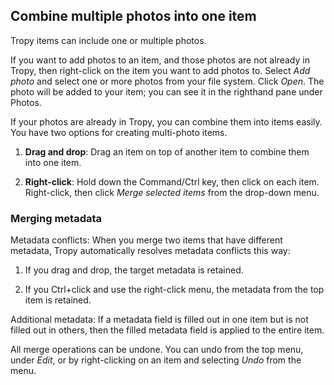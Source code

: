 ## Combine multiple photos into one item

Tropy items can include one or multiple photos.

If you want to add photos to an item, and those photos are not already in Tropy, then right-click on the item you want to add photos to. Select _Add photo_ and select one or more photos from your file system. Click _Open_. The photo will be added to your item; you can see it in the righthand pane under Photos.

If your photos are already in Tropy, you can combine them into items easily. You have two options for creating multi-photo items.

1. **Drag and drop**: Drag an item on top of another item to combine them into one item.

2. **Right-click**: Hold down the Command/Ctrl key, then click on each item. Right-click, then click _Merge selected items_ from the drop-down menu.



### Merging metadata

Metadata conflicts: When you merge two items that have different metadata, Tropy automatically resolves metadata conflicts this way:

1. If you drag and drop, the target metadata is retained.

2. If you Ctrl+click and use the right-click menu, the metadata from the top item is retained.

Additional metadata: If a metadata field is filled out in one item but is not filled out in others, then the filled metadata field is applied to the entire item.

All merge operations can be undone. You can undo from the top menu, under _Edit_, or by right-clicking on an item and selecting _Undo_ from the menu.

  


